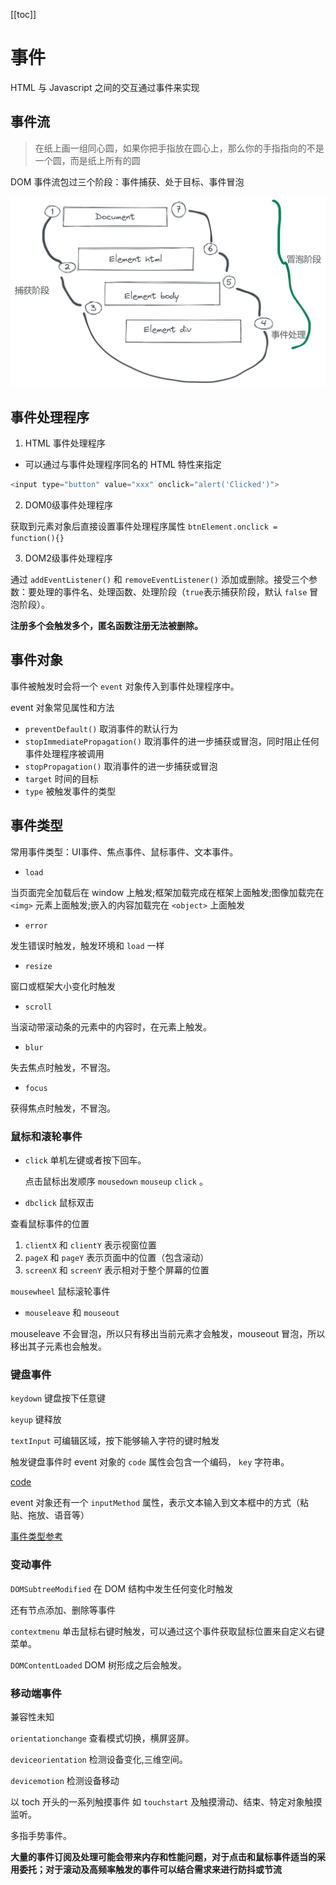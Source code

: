 [[toc]]
# 事件

HTML 与 Javascript 之间的交互通过事件来实现

## 事件流

> 在纸上画一组同心圆，如果你把手指放在圆心上，那么你的手指指向的不是一个圆，而是纸上所有的圆

DOM 事件流包过三个阶段：事件捕获、处于目标、事件冒泡

![img](./assets/event_flow.png)

## 事件处理程序

1. HTML 事件处理程序

- 可以通过与事件处理程序同名的 HTML 特性来指定

```js
<input type="button" value="xxx" onclick="alert('Clicked')">
```

2. DOM0级事件处理程序

获取到元素对象后直接设置事件处理程序属性 `btnElement.onclick = function(){}`

3. DOM2级事件处理程序

通过 `addEventListener()` 和 `removeEventListener()` 添加或删除。接受三个参数：要处理的事件名、处理函数、处理阶段（`true`表示捕获阶段，默认 `false` 冒泡阶段）。

**注册多个会触发多个，匿名函数注册无法被删除。**

## 事件对象

事件被触发时会将一个 `event` 对象传入到事件处理程序中。

event 对象常见属性和方法

- `preventDefault()` 取消事件的默认行为
- `stopImmediatePropagation()` 取消事件的进一步捕获或冒泡，同时阻止任何事件处理程序被调用
- `stopPropagation()` 取消事件的进一步捕获或冒泡
- `target` 时间的目标
- `type` 被触发事件的类型

## 事件类型

常用事件类型：UI事件、焦点事件、鼠标事件、文本事件。

- `load`

当页面完全加载后在 window 上触发;框架加载完成在框架上面触发;图像加载完在 `<img>` 元素上面触发;嵌入的内容加载完在 `<object>` 上面触发

- `error`

发生错误时触发，触发环境和 `load` 一样

- `resize`

窗口或框架大小变化时触发

- `scroll`

当滚动带滚动条的元素中的内容时，在元素上触发。

- `blur`

失去焦点时触发，不冒泡。

- `focus`

获得焦点时触发，不冒泡。

### 鼠标和滚轮事件

- `click` 单机左键或者按下回车。

    点击鼠标出发顺序 `mousedown` `mouseup` `click` 。

- `dbclick` 鼠标双击

查看鼠标事件的位置

1. `clientX` 和 `clientY` 表示视窗位置
2. `pageX` 和 `pageY` 表示页面中的位置（包含滚动）
3. `screenX` 和 `screenY` 表示相对于整个屏幕的位置

`mousewheel` 鼠标滚轮事件

- `mouseleave`  和 `mouseout`

mouseleave 不会冒泡，所以只有移出当前元素才会触发，mouseout 冒泡，所以移出其子元素也会触发。


### 键盘事件

`keydown` 键盘按下任意键

`keyup` 键释放

`textInput` 可编辑区域，按下能够输入字符的键时触发

触发键盘事件时 event 对象的 `code` 属性会包含一个编码， `key` 字符串。

[code](https://developer.mozilla.org/zh-CN/docs/Web/API/KeyboardEvent/code)

event 对象还有一个 `inputMethod` 属性，表示文本输入到文本框中的方式（粘贴、拖放、语音等）

[事件类型参考](https://developer.mozilla.org/en-US/docs/Web/Events)

### 变动事件

`DOMSubtreeModified` 在 DOM 结构中发生任何变化时触发

还有节点添加、删除等事件

`contextmenu` 单击鼠标右键时触发，可以通过这个事件获取鼠标位置来自定义右键菜单。

`DOMContentLoaded` DOM 树形成之后会触发。

### 移动端事件

兼容性未知

`orientationchange` 查看模式切换，横屏竖屏。

`deviceorientation` 检测设备变化,三维空间。

`devicemotion` 检测设备移动

以 toch 开头的一系列触摸事件 如 `touchstart` 及触摸滑动、结束、特定对象触摸监听。

多指手势事件。

**大量的事件订阅及处理可能会带来内存和性能问题，对于点击和鼠标事件适当的采用委托；对于滚动及高频率触发的事件可以结合需求来进行防抖或节流**

